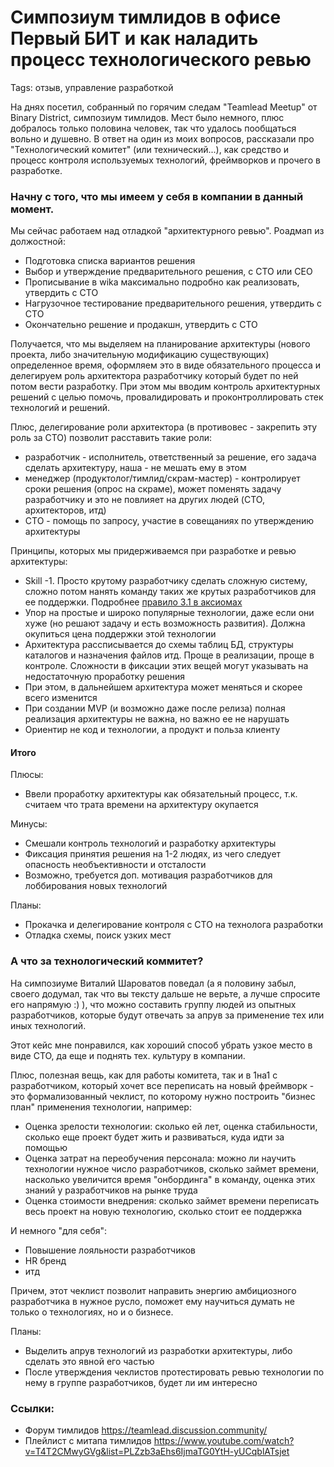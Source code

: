 # Симпозиум тимлидов в офисе Первый БИТ и как наладить процесс технологического ревью
Tags: отзыв, управление разработкой

На днях посетил, собранный по горячим следам "Teamlead Meetup" от Binary District, симпозиум тимлидов.
Мест было немного, плюс добралось только половина человек, так что удалось пообщаться вольно и душевно.
В ответ на один из моих вопросов, рассказали про "Технологический комитет" (или технический...), как
средство и процесс контроля используемых технологий, фреймворков и прочего в разработке.

### Начну с того, что мы имеем у себя в компании в данный момент.

Мы сейчас работаем над отладкой "архитектурного ревью". Роадмап из должостной:

 - Подготовка списка вариантов решения
 - Выбор и утверждение предварительного решения, с СТО или СЕО
 - Прописывание в wika максимально подробно как реализовать, утвердить с СТО
 - Нагрузочное тестирование предварительного решения, утвердить с СТО
 - Окончательно решение и продакшн, утвердить с СТО 

Получается, что мы выделяем на планирование архитектуры (нового проекта, либо значительную модификацию существующих)
определенное время, оформляем это в виде обязательного процесса и делегируем роль архитектора разработчику который
будет по ней потом вести разработку. При этом мы вводим контроль архитектурных решений с целью помочь, провалидировать
и проконтроллировать стек технологий и решений.

Плюс, делегирование роли архитектора (в противовес - закрепить эту роль за CTO) позволит расставить такие роли:

 - разработчик - исполнитель, ответственный за решение, его задача сделать архитектуру, наша - не мешать ему в этом
 - менеджер (продуктолог/тимлид/скрам-мастер) - контролирует сроки решения (опрос на скраме), может поменять задачу разработчику и это не повлияет на других людей (CTO, архитекторов, итд)
 - CTO - помощь по запросу, участие в совещаниях по утверждению архитектуры

Принципы, которых мы придерживаемся при разработке и ревью архитектуры:

 - Skill -1. Просто крутому разработчику сделать сложную систему, сложно потом нанять команду таких же крутых разработчиков для ее поддержки. Подробнее [правило 3.1 в аксиомах](http://opencarbon.ru/open_carbon_7:аксиомы)
 - Упор на простые и широко популярные технологии, даже если они хуже (но решают задачу и есть возможность развития). Должна окупиться цена поддержки этой технологии
 - Архитектура рассписывается до схемы таблиц БД, структуры каталогов и назначения файлов итд. Проще в реализации, проще в контроле. Сложности в фиксации этих вещей могут указывать на недостаточную проработку решения
 - При этом, в дальнейшем архитектура может меняться и скорее всего изменится
 - При создании MVP (и возможно даже после релиза) полная реализация архитектуры не важна, но важно ее не нарушать
 - Ориентир не код и технологии, а продукт и польза клиенту


#### Итого

Плюсы:

 - Ввели проработку архитектуры как обязательный процесс, т.к. считаем что трата времени на архитектуру окупается

Минусы:

 - Смешали контроль технологий и разработку архитектуры
 - Фиксация принятия решения на 1-2 людях, из чего следует опасность необъективности и отсталости
 - Возможно, требуется доп. мотивация разработчиков для лоббирования новых технологий

Планы:

 - Прокачка и делегирование контроля с CTO на технолога разработки
 - Отладка схемы, поиск узких мест


### А что за технологический коммитет?

На симпозиуме Виталий Шароватов поведал (а я половину забыл, своего додумал, так что вы тексту дальше не верьте, а лучше спросите его напрямую :) ),
что можно составить группу людей из опытных разработчиков, которые будут отвечать за апрув за применение тех или иных технологий.

Этот кейс мне понравился, как хороший способ убрать узкое место в виде CTO, да еще и поднять тех. культуру в компании.

Плюс, полезная вещь, как для работы комитета, так и в 1на1 с разработчиком, который хочет все переписать на новый фреймворк -
это формализованный чеклист, по которому нужно построить "бизнес план" применения технологии, например:

 - Оценка зрелости технологии: сколько ей лет, оценка стабильности, сколько еще проект будет жить и развиваться, куда идти за помощью
 - Оценка затрат на переобучения персонала: можно ли научить технологии нужное число разработчиков, сколько займет времени, насколько увеличится время "онбординга" в команду, оценка этих знаний у разработчиков на рынке труда
 - Оценка стоимости внедрения: сколько займет времени переписать весь проект на новую технологию, сколько стоит ее поддержка

И немного "для себя":

 - Повышение лояльности разработчиков
 - HR бренд
 - итд

Причем, этот чеклист позволит направить энергию амбициозного разработчика в нужное русло, поможет ему научиться думать не только о технологиях, но и о бизнесе.



Планы:

 - Выделить апрув технологий из разработки архитектуры, либо сделать это явной его частью
 - После утверждения чеклистов протестировать ревью технологии по нему в группе разработчиков, будет ли им интересно

### Ссылки:
 - Форум тимлидов <https://teamlead.discussion.community/>
 - Плейлист с митапа тимлидов <https://www.youtube.com/watch?v=T4T2CMwyGVg&list=PLZzb3aEhs6IjmaTG0YtH-yUCqblATsjet>




